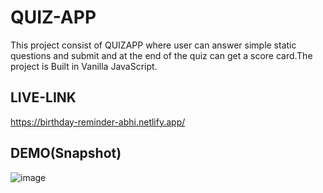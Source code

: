 # QUIZ-APP

This project consist of QUIZAPP where user can answer simple static questions and submit and at the end of the quiz can get a score card.The project is Built in Vanilla JavaScript.



## LIVE-LINK

https://birthday-reminder-abhi.netlify.app/

## DEMO(Snapshot)
![image](https://user-images.githubusercontent.com/48747218/198833263-66a32bac-b48b-42cb-907e-614b5987ca8c.png)
